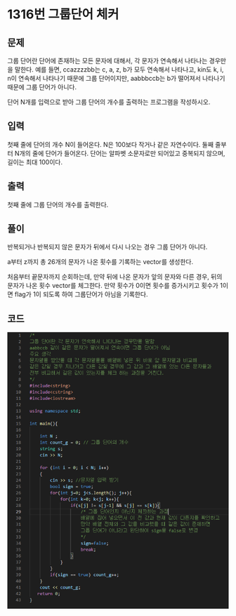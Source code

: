 # **1316번** 그룹단어 체커

[문자열]: https://www.acmicpc.net/problem/1316	"그룹단어 체커"



## 문제

그룹 단어란 단어에 존재하는 모든 문자에 대해서, 각 문자가 연속해서 나타나는 경우만을 말한다.
예를 들면, ccazzzzbb는 c, a, z, b가 모두 연속해서 나타나고, kin도 k, i, n이 연속해서 나타나기 때문에 그룹 단어이지만, aabbbccb는 b가 떨어져서 나타나기 때문에 그룹 단어가 아니다.

단어 N개를 입력으로 받아 그룹 단어의 개수를 출력하는 프로그램을 작성하시오.



## 입력

첫째 줄에 단어의 개수 N이 들어온다.
N은 100보다 작거나 같은 자연수이다.
둘째 줄부터 N개의 줄에 단어가 들어온다.
단어는 알파벳 소문자로만 되어있고 중복되지 않으며, 길이는 최대 100이다.



## 출력

첫째 줄에 그룹 단어의 개수를 출력한다.



## 풀이

반복되거나 반복되지 않은 문자가 뒤에서 다시 나오는 경우 그룹 단어가 아니다.

a부터 z까지 총 26개의 문자가 나온 횟수를 기록하는 vector를 생성한다.

처음부터 끝문자까지 순회하는데, 만약 뒤에 나온 문자가 앞의 문자와 다른 경우,  뒤의 문자가 나온 횟수 vector를 체그한다. 만약 횟수가 0이면 횟수를 증가시키고 횟수가 1이면  flag가 1이 되도록 하여 그룹단어가 아님을 기록한다.



## 코드


![코드](https://github.com/Cheetozzeong/Algorithm_Study/blob/main/week1/1316/1316.png?raw=true)

